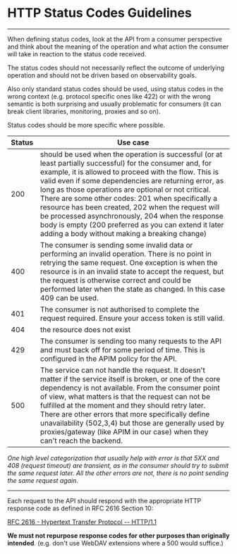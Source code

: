 # HTTP Status Codes Guidelines

---

When defining status codes, look at the API from a consumer perspective and think about the meaning of the operation and what action the consumer will take in reaction to the status code received.

The status codes should not necessarily reflect the outcome of underlying operation and should not be driven based on observability goals.

Also only standard status codes should be used, using status codes in the wrong context (e.g. protocol specific ones like 422) or with the wrong semantic is both surprising and usually problematic for consumers (it can break client libraries, monitoring, proxies and so on).

Status codes should be more specific where possible.

| Status | Use case |
| ------ | -------- |
| 200 | should be used when the operation is successful (or at least partially successful) for the consumer and, for example, it is allowed to proceed with the flow. This is valid even if some dependencies are returning error, as long as those operations are optional or not critical. There are some other codes: 201 when specifically a resource has been created, 202 when the request will be processed asynchronously, 204 when the response body is empty (200 preferred as you can extend it later adding a body without making a breaking change) |
| 400 | The consumer is sending some invalid data or performing an invalid operation. There is no point in retrying the same request. One exception is when the resource is in an invalid state to accept the request, but the request is otherwise correct and could be performed later when the state as changed. In this case 409 can be used. |
| 401 | The consumer is not authorised to complete the request required. Ensure your access token is still valid. |
| 404 | the resource does not exist |
| 429 | The consumer is sending too many requests to the API and must back off for some period of time. This is configured in the APIM policy for the API. |
| 500 | The service can not handle the request. It doesn't matter if the service itself is broken, or one of the core dependency is not available. From the consumer point of view, what matters is that the request can not be fulfilled at the moment and they should retry later. There are other errors that more specifically define unavailability (502,3,4) but those are generally used by proxies/gateway (like APIM in our case) when they can't reach the backend. |

_One high level categorization that usually help with error is that 5XX and 408 (request timeout) are transient, as in the consumer should try to submit the same request later. All the other errors are not, there is no point sending the same request again._


---

Each request to the API should respond with the appropriate HTTP response code as defined in RFC 2616 Section 10:

[RFC 2616 - Hypertext Transfer Protocol -- HTTP/1.1](https://datatracker.ietf.org/doc/html/rfc2616#section-10)

**We must not repurpose response codes for other purposes than originally intended**. (e.g. don't use WebDAV extensions where a 500 would suffice.)

